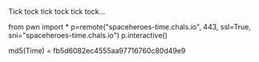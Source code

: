 Tick tock tick tock tick tock...

from pwn import *
p=remote("spaceheroes-time.chals.io", 443, ssl=True, sni="spaceheroes-time.chals.io")
p.interactive()

md5(Time) = fb5d6082ec4555aa97716760c80d49e9
